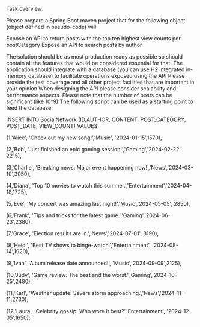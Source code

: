 Task overview:

Please prepare a Spring Boot maven project that for the following object (object defined in pseudo-code) will:


Expose an API to return posts with the top ten highest view counts per postCategory
Expose an API to search posts by author

The solution should be as most production ready as possible so should contain all the features that would be considered essential for that.
The application should integrate with a database (you can use H2 integrated in-memory database) to facilitate operations exposed using the API
Please provide the test coverage and all other project facilities that are important in your opinion
When designing the API please consider scalability and performance aspects. Please note that the number of posts can be significant (like 10^9)
The following script can be used as a starting point to feed the database:

INSERT INTO SocialNetwork (ID,AUTHOR, CONTENT, POST_CATEGORY, POST_DATE, VIEW_COUNT) VALUES

(1,'Alice', 'Check out my new song!','Music', '2024-01-15',1570),

(2,'Bob', 'Just finished an epic gaming session!','Gaming','2024-02-22' 2215),

(3,'Charlie', 'Breaking news: Major event happening now!','News','2024-03-10',3050),

(4,'Diana', 'Top 10 movies to watch this summer.','Entertainment','2024-04-18,1725),

(5,'Eve', 'My concert was amazing last night!','Music','2024-05-05', 2850),

(6,'Frank', 'Tips and tricks for the latest game.','Gaming','2024-06-23',2380),

(7,'Grace', 'Election results are in.','News','2024-07-01', 3190),

(8,'Heidi', 'Best TV shows to binge-watch.','Entertainment', '2024-08-14',1920),

(9,'Ivan', 'Album release date announced!', 'Music','2024-09-09',2125),

(10,'Judy', 'Game review: The best and the worst.','Gaming','2024-10-25',2480),

(11,'Karl', 'Weather update: Severe storm approaching.','News','2024-11-11,2730),

(12,'Laura', 'Celebrity gossip: Who wore it best?','Entertainment', '2024-12-05',1650);



